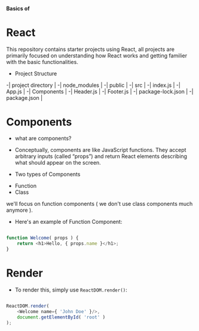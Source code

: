 #### Basics of

# React

This repository contains starter projects using React, all projects are primarily focused on understanding how React works and getting familier with the basic functionalities.

<!-- ------------------------------------------------------ -->
* Project Structure

-| project directory | 
    -| node_modules |
    -| public |
    -| src |
        -| index.js |
        -| App.js |
        -| Components |
            -| Header.js |
            -| Footer.js |
    -| package-lock.json |
    -| package.json |

<!-- ------------------------------------------------------ -->

# Components

* what are components?
- Conceptually, components are like JavaScript functions. They accept arbitrary inputs (called “props”) and return React elements describing what should appear on the screen. <!-- improve -->

* Two types of Components
- Function
- Class

we'll focus on function components ( we don't use class components much anymore ).

* Here's an example of Function Component:

```js

function Welcome( props ) {
    return <h1>Hello, { props.name }</h1>;
}

```
# Render

* To render this, simply use `ReactDOM.render()`:

```js

ReactDOM.render(
    <Welcome name={ 'John Doe' }/>,
    document.getElementById( 'root' )
);

```


